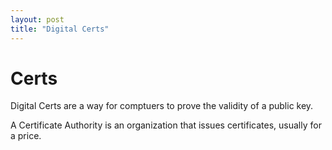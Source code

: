 ```yaml
---
layout: post
title: "Digital Certs"
---
```


# Certs

Digital Certs are a way for comptuers to prove the validity of a public key.

A Certificate Authority is an organization that issues certificates, usually for a price.